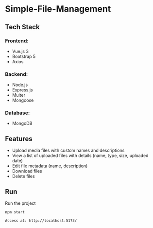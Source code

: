 # Simple-File-Management

## Tech Stack

### **Frontend:**
- Vue.js 3
- Bootstrap 5
- Axios

### **Backend:**
- Node.js 
- Express.js
- Multer
- Mongoose

### **Database:**
- MongoDB

## Features
- Upload media files with custom names and descriptions
- View a list of uploaded files with details (name, type, size, uploaded date)
- Edit file metadata (name, description)
- Download files
- Delete files

## Run
Run the project
   ```
   npm start
   ```
   ```
   Access at: http://localhost:5173/
   ```





